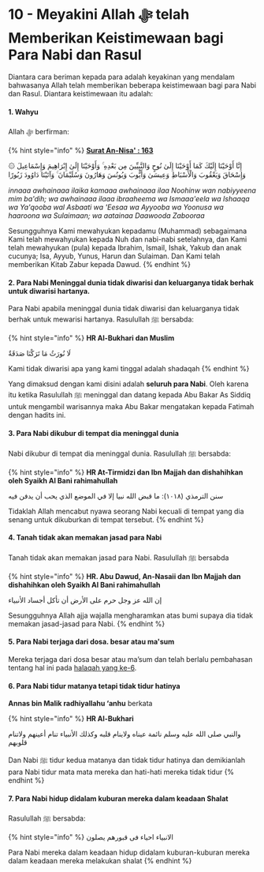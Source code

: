 # 10 - Meyakini Allah ﷻ telah Memberikan Keistimewaan bagi Para Nabi dan Rasul

Diantara cara beriman kepada para adalah keyakinan yang mendalam bahwasanya Allah telah memberikan beberapa keistimewaan bagi para Nabi dan Rasul. Diantara keistimewaan itu adalah:

#### 1. Wahyu

Allah ﷻ berfirman:

{% hint style="info" %}
****[**Surat An-Nisa' : 163**](https://appngaji.com/an-nisa/ayat-163/)****

۞ إِنَّا أَوْحَيْنَا إِلَيْكَ كَمَا أَوْحَيْنَا إِلَىٰ نُوحٍ وَالنَّبِيِّينَ مِن بَعْدِهِ ۚ وَأَوْحَيْنَا إِلَىٰ إِبْرَاهِيمَ وَإِسْمَاعِيلَ وَإِسْحَاقَ وَيَعْقُوبَ وَالْأَسْبَاطِ وَعِيسَىٰ وَأَيُّوبَ وَيُونُسَ وَهَارُونَ وَسُلَيْمَانَ ۚ وَآتَيْنَا دَاوُودَ زَبُورًا

_innaaa awhainaaa ilaika kamaaa awhainaaa ilaa Noohinw wan nabiyyeena mim ba'dih; wa awhainaaa ilaaa ibraaheema wa Ismaaa'eela wa Ishaaqa wa Ya'qooba wal Asbaati wa 'Eesaa wa Ayyooba wa Yoonusa wa haaroona wa Sulaimaan; wa aatainaa Daawooda Zabooraa_&#x20;

Sesungguhnya Kami mewahyukan kepadamu (Muhammad) sebagaimana Kami telah mewahyukan kepada Nuh dan nabi-nabi setelahnya, dan Kami telah mewahyukan (pula) kepada Ibrahim, Ismail, Ishak, Yakub dan anak cucunya; Isa, Ayyub, Yunus, Harun dan Sulaiman. Dan Kami telah memberikan Kitab Zabur kepada Dawud.
{% endhint %}

#### 2. Para Nabi Meninggal dunia tidak diwarisi dan keluarganya tidak berhak untuk diwarisi hartanya.&#x20;

Para Nabi apabila meninggal dunia tidak diwarisi dan keluarganya tidak berhak untuk mewarisi hartanya. Rasulullah ﷺ bersabda:

{% hint style="info" %}
**HR Al-Bukhari dan Muslim**

لَا نُورَثُ مَا تَرَكْنَا صَدَقَةٌ

Kami tidak diwarisi apa yang kami tinggal adalah shadaqah
{% endhint %}

Yang dimaksud dengan kami disini adalah **seluruh para Nabi**. Oleh karena itu ketika Rasulullah ﷺ meninggal dan datang kepada Abu Bakar As Siddiq untuk mengambil warisannya maka Abu Bakar mengatakan kepada Fatimah dengan hadits ini.

#### 3. Para Nabi dikubur di tempat dia meninggal dunia

Nabi dikubur di tempat dia meninggal dunia. Rasulullah ﷺ bersabda:

{% hint style="info" %}
**HR At-Tirmidzi dan Ibn Majjah dan dishahihkan oleh Syaikh Al Bani rahimahullah**

سنن الترمذي (١٠١٨): ما قبض الله نبيا إلا في الموضع الذي يحب أن يدفن فيه

Tidaklah Allah mencabut nyawa seorang Nabi kecuali di tempat yang dia senang untuk dikuburkan di tempat tersebut.&#x20;
{% endhint %}

#### 4. Tanah tidak akan memakan jasad para Nabi

Tanah tidak akan memakan jasad para Nabi. Rasulullah ﷺ bersabda

{% hint style="info" %}
**HR. Abu Dawud, An-Nasaii dan Ibn Majjah dan dishahihkan oleh Syaikh Al Bani rahimahullah**

إن الله عز وجل حرم على الأرض أن تأكل أجساد الأنبياء

Sesungguhnya Allah ajja wajalla mengharamkan atas bumi supaya dia tidak memakan jasad-jasad para Nabi.
{% endhint %}

#### 5. Para Nabi terjaga dari dosa. besar atau ma'sum

Mereka terjaga dari dosa besar atau ma’sum dan telah berlalu pembahasan tentang hal ini pada [halaqah yang ke-6](06-meyakini-para-rasul-terjaga-dari-dosa-besar.md).

#### 6. Para Nabi tidur matanya tetapi tidak tidur hatinya

**Annas bin Malik radhiyallahu ‘anhu** berkata

{% hint style="info" %}
**HR Al-Bukhari**

والنبي صلى الله عليه وسلم نائمة عيناه ولاينام قلبه وكذلك الأنبياء تنام أعينهم ولاتنام قلوبهم

Dan Nabi ﷺ tidur kedua matanya dan tidak tidur hatinya dan demikianlah para Nabi tidur mata mata mereka dan hati-hati mereka tidak tidur
{% endhint %}

#### 7. Para Nabi hidup didalam kuburan mereka dalam keadaan Shalat

Rasulullah ﷺ bersabda:

{% hint style="info" %}
الانبياء احياء فى قبورهم يصلون

Para Nabi mereka dalam keadaan hidup didalam kuburan-kuburan mereka dalam keadaan mereka melakukan shalat
{% endhint %}
